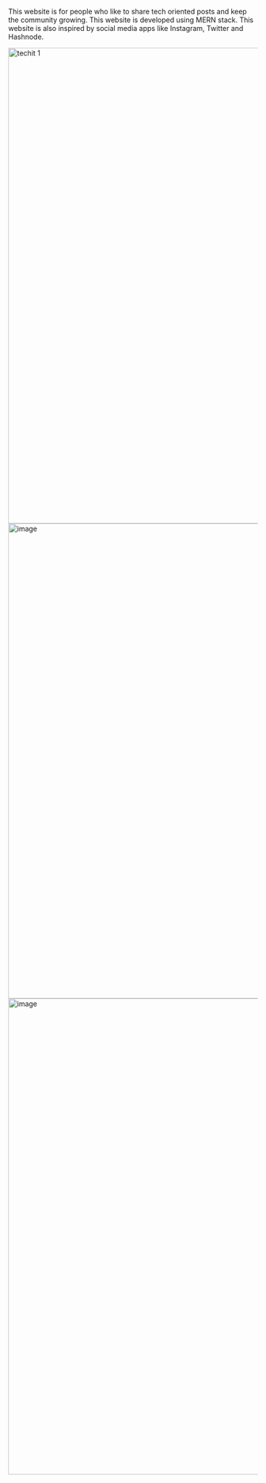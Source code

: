 This website is for people who like to share tech oriented posts and keep the community growing. This website is developed using MERN stack. This website is also inspired by social media apps like Instagram, Twitter and Hashnode.

<img width="959" alt="techit 1" src="https://user-images.githubusercontent.com/89639472/192371998-cb9dada4-d2a4-4451-a1f8-84acdf0028e0.png">
<img width="958" alt="image" src="https://user-images.githubusercontent.com/89639472/225681900-7ebc30e5-badc-450f-9311-a877fa475d0a.png">
<img width="960" alt="image" src="https://user-images.githubusercontent.com/89639472/225682420-a8d141d3-51fb-4912-a1f3-eab5a07cb7b5.png">

